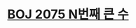 # [BOJ 2075 N번째 큰 수](https://www.acmicpc.net/problem/2075)
<!--tags: ds, priority queue, sorting-->
